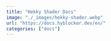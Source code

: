 ```yaml
---
title: "Hekky Shader Docs"
image: "./_images/hekky-shader.webp"
url: "https://docs.hyblocker.dev/en/"
categories: ["docs"]
---
```

